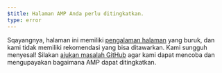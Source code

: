 ```yaml
---
$title: Halaman AMP Anda perlu ditingkatkan.
type: error
---
```


Sqayangnya, halaman ini memiliki [pengalaman halaman](https://developers.google.com/search/docs/guides/page-experience?hl=id) yang buruk, dan kami tidak memiliki rekomendasi yang bisa ditawarkan. Kami sungguh menyesal! Silakan [ajukan masalah GitHub](https://github.com/ampproject/amphtml/issues/new?assignees=&labels=Type%3A+Page+experience&template=page-experience.md&title=Page+experience+issue) agar kami dapat mencoba dan mengupayakan bagaimana AMP dapat ditingkatkan.
